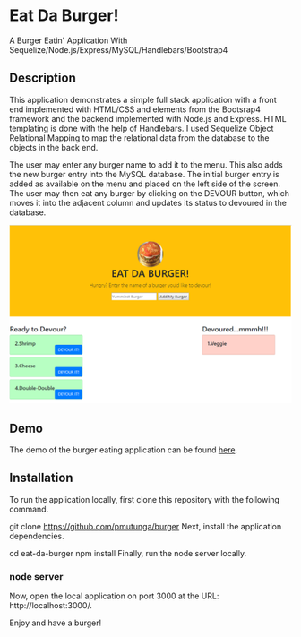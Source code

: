 # Eat Da Burger!
A Burger Eatin' Application With Sequelize/Node.js/Express/MySQL/Handlebars/Bootstrap4

## Description
This application demonstrates a simple full stack application with a front end implemented with HTML/CSS and elements from the Bootsrap4 framework and the backend implemented with Node.js and Express. HTML templating is done with the help of Handlebars. I used Sequelize Object Relational Mapping to map the relational data from the database to the objects in the back end.

The user may enter any burger name to add it to the menu. This also adds the new burger entry into the MySQL database. The initial burger entry is added as available on the menu and placed on the left side of the screen. The user may then eat any burger by clicking on the DEVOUR button, which moves it into the adjacent column and updates its status to devoured in the database.

![screenshot](public/assets/img/burgerapp.PNG)

## Demo
The demo of the burger eating application can be found [here](https://infinite-spire-45473.herokuapp.com/).

## Installation
To run the application locally, first clone this repository with the following command.

git clone https://github.com/pmutunga/burger
Next, install the application dependencies.

cd eat-da-burger
npm install
Finally, run the node server locally.

### node server
Now, open the local application on port 3000 at the URL: http://localhost:3000/.

Enjoy and have a burger!

